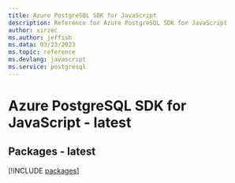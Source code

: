 ```yaml
---
title: Azure PostgreSQL SDK for JavaScript
description: Reference for Azure PostgreSQL SDK for JavaScript
author: xirzec
ms.author: jeffish
ms.data: 03/23/2023
ms.topic: reference
ms.devlang: javascript
ms.service: postgresql
---
```

# Azure PostgreSQL SDK for JavaScript - latest
## Packages - latest
[!INCLUDE [packages](postgresql-index.md)]